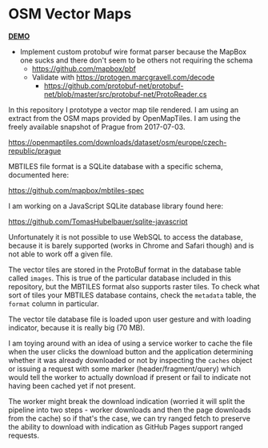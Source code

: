 # OSM Vector Maps

[**DEMO**](https://tomashubelbauer.github.io/osm-vector-map)

- Implement custom protobuf wire format parser because the MapBox one sucks and
  there don't seem to be others not requiring the schema
  - https://github.com/mapbox/pbf
  - Validate with https://protogen.marcgravell.com/decode
    - https://github.com/protobuf-net/protobuf-net/blob/master/src/protobuf-net/ProtoReader.cs

In this repository I prototype a vector map tile rendered. I am using an extract
from the OSM maps provided by OpenMapTiles. I am using the freely available
snapshot of Prague from 2017-07-03.

https://openmaptiles.com/downloads/dataset/osm/europe/czech-republic/prague

MBTILES file format is a SQLite database with a specific schema, documented here:

https://github.com/mapbox/mbtiles-spec

I am working on a JavaScript SQLite database library found here:

https://github.com/TomasHubelbauer/sqlite-javascript

Unfortunately it is not possible to use WebSQL to access the database, because
it is barely supported (works in Chrome and Safari though) and is not able to
work off a given file.

The vector tiles are stored in the ProtoBuf format in the database table called
`images`. This is true of the particular database included in this repository,
but the MBTILES format also supports raster tiles. To check what sort of tiles
your MBTILES database contains, check the `metadata` table, the `format` column
in particular.

The vector tile database file is loaded upon user gesture and with loading
indicator, because it is really big (70 MB).

I am toying around with an idea of using a service worker to cache the file when
the user clicks the download button and the application determining whether it
was already downloaded or not by inspecting the `caches` object or issuing a
request with some marker (header/fragment/query) which would tell the worker to
actually download if present or fail to indicate not having been cached yet if
not present.

The worker might break the download indication (worried it will split the
pipeline into two steps - worker downloads and then the page downloads from the
cache) so if that's the case, we can try ranged fetch to preserve the ability to
download with indication as GitHub Pages support ranged requests.
